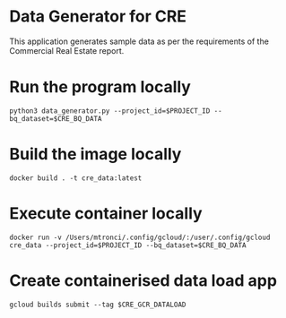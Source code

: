 # Data Generator for CRE
This application generates sample data as per the requirements of the Commercial Real Estate report.

# Run the program locally
```
python3 data_generator.py --project_id=$PROJECT_ID --bq_dataset=$CRE_BQ_DATA
```

# Build the image locally
```
docker build . -t cre_data:latest
```

# Execute container locally
```
docker run -v /Users/mtronci/.config/gcloud/:/user/.config/gcloud cre_data --project_id=$PROJECT_ID --bq_dataset=$CRE_BQ_DATA
```

# Create containerised data load app
```
gcloud builds submit --tag $CRE_GCR_DATALOAD
```

